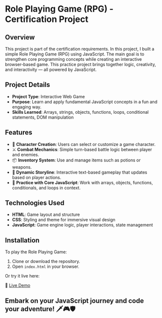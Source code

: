 # Role Playing Game (RPG) - Certification Project

## Overview
This project is part of the certification requirements. In this project, I built a simple Role Playing Game (RPG) using JavaScript. The main goal is to strengthen core programming concepts while creating an interactive browser-based game. This practice project brings together logic, creativity, and interactivity — all powered by JavaScript.

## Project Details
- **Project Type**: Interactive Web Game
- **Purpose**: Learn and apply fundamental JavaScript concepts in a fun and engaging way.
- **Skills Learned**: Arrays, strings, objects, functions, loops, conditional statements, DOM manipulation

## Features
- 🧙 **Character Creation**: Users can select or customize a game character.
- ⚔️ **Combat Mechanics**: Simple turn-based battle logic between player and enemies.
- 📦 **Inventory System**: Use and manage items such as potions or weapons.
- 💬 **Dynamic Storyline**: Interactive text-based gameplay that updates based on player actions.
- 🧠 **Practice with Core JavaScript**: Work with arrays, objects, functions, conditionals, and loops in context.

## Technologies Used
- **HTML**: Game layout and structure
- **CSS**: Styling and theme for immersive visual design
- **JavaScript**: Game engine logic, player interactions, state management

## Installation
To play the Role Playing Game:

1. Clone or download the repository.
2. Open `index.html` in your browser.

Or try it live here:

🔗 [Live Demo](#)

## Embark on your JavaScript journey and code your adventure! 🗡️🎮🛡️
